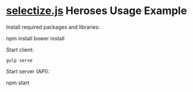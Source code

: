 # [selectize.js](http://selectize.github.io/selectize.js/) Heroses Usage Example

Install required packages and libraries:

   npm install
   bower install

Start client:

    gulp serve

Start server (API):

   npm start
